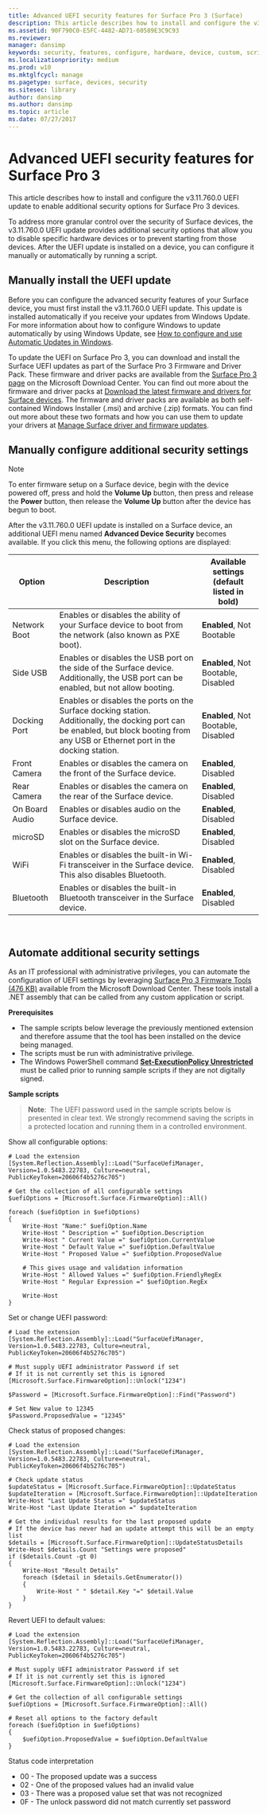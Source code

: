 ```yaml
---
title: Advanced UEFI security features for Surface Pro 3 (Surface)
description: This article describes how to install and configure the v3.11.760.0 UEFI update to enable additional security options for Surface Pro 3 devices.
ms.assetid: 90F790C0-E5FC-4482-AD71-60589E3C9C93
ms.reviewer: 
manager: dansimp
keywords: security, features, configure, hardware, device, custom, script, update
ms.localizationpriority: medium
ms.prod: w10
ms.mktglfcycl: manage
ms.pagetype: surface, devices, security
ms.sitesec: library
author: dansimp
ms.author: dansimp
ms.topic: article
ms.date: 07/27/2017
---
```


# Advanced UEFI security features for Surface Pro 3


This article describes how to install and configure the v3.11.760.0 UEFI update to enable additional security options for Surface Pro 3 devices.

To address more granular control over the security of Surface devices, the v3.11.760.0 UEFI update provides additional security options that allow you to disable specific hardware devices or to prevent starting from those devices. After the UEFI update is installed on a device, you can configure it manually or automatically by running a script.

## Manually install the UEFI update


Before you can configure the advanced security features of your Surface device, you must first install the v3.11.760.0 UEFI update. This update is installed automatically if you receive your updates from Windows Update. For more information about how to configure Windows to update automatically by using Windows Update, see [How to configure and use Automatic Updates in Windows](https://support.microsoft.com/kb/306525).

To update the UEFI on Surface Pro 3, you can download and install the Surface UEFI updates as part of the Surface Pro 3 Firmware and Driver Pack. These firmware and driver packs are available from the [Surface Pro 3 page](https://www.microsoft.com/download/details.aspx?id=38826) on the Microsoft Download Center. You can find out more about the firmware and driver packs at [Download the latest firmware and drivers for Surface devices](https://technet.microsoft.com/itpro/surface/deploy-the-latest-firmware-and-drivers-for-surface-devices). The firmware and driver packs are available as both self-contained Windows Installer (.msi) and archive (.zip) formats. You can find out more about these two formats and how you can use them to update your drivers at [Manage Surface driver and firmware updates](https://technet.microsoft.com/itpro/surface/manage-surface-pro-3-firmware-updates).

## Manually configure additional security settings


>[!NOTE]
>To enter firmware setup on a Surface device, begin with the device powered off, press and hold the **Volume Up** button, then press and release the **Power** button, then release the **Volume Up** button after the device has begun to boot.

After the v3.11.760.0 UEFI update is installed on a Surface device, an additional UEFI menu named **Advanced Device Security** becomes available. If you click this menu, the following options are displayed:

| Option         | Description                                                                                                                                                                          | Available settings (default listed in bold) |
|----------------|--------------------------------------------------------------------------------------------------------------------------------------------------------------------------------------|---------------------------------------------|
| Network Boot   | Enables or disables the ability of your Surface device to boot from the network (also known as PXE boot).                                                                            | **Enabled**, Not Bootable                   |
| Side USB       | Enables or disables the USB port on the side of the Surface device. Additionally, the USB port can be enabled, but not allow booting.                                                | **Enabled**, Not Bootable, Disabled         |
| Docking Port   | Enables or disables the ports on the Surface docking station. Additionally, the docking port can be enabled, but block booting from any USB or Ethernet port in the docking station. | **Enabled**, Not Bootable, Disabled         |
| Front Camera   | Enables or disables the camera on the front of the Surface device.                                                                                                                   | **Enabled**, Disabled                       |
| Rear Camera    | Enables or disables the camera on the rear of the Surface device.                                                                                                                    | **Enabled**, Disabled                       |
| On Board Audio | Enables or disables audio on the Surface device.                                                                                                                                     | **Enabled**, Disabled                       |
| microSD        | Enables or disables the microSD slot on the Surface device.                                                                                                                          | **Enabled**, Disabled                       |
| WiFi           | Enables or disables the built-in Wi-Fi transceiver in the Surface device. This also disables Bluetooth.                                                                              | **Enabled**, Disabled                       |
| Bluetooth      | Enables or disables the built-in Bluetooth transceiver in the Surface device.                                                                                                        | **Enabled**, Disabled                       |

 

## Automate additional security settings


As an IT professional with administrative privileges, you can automate the configuration of UEFI settings by leveraging [Surface Pro 3 Firmware Tools (476 KB)](https://go.microsoft.com/fwlink/p/?LinkID=618038) available from the Microsoft Download Center. These tools install a .NET assembly that can be called from any custom application or script.

**Prerequisites**

-   The sample scripts below leverage the previously mentioned extension and therefore assume that the tool has been installed on the device being managed.
-   The scripts must be run with administrative privilege.
-   The Windows PowerShell command [**Set-ExecutionPolicy Unrestricted**](https://technet.microsoft.com/library/ee176961.aspx) must be called prior to running sample scripts if they are not digitally signed.

**Sample scripts**

>**Note**:&nbsp;&nbsp;The UEFI password used in the sample scripts below is presented in clear text. We strongly recommend saving the scripts in a protected location and running them in a controlled environment.


Show all configurable options:

```
# Load the extension 
[System.Reflection.Assembly]::Load("SurfaceUefiManager, Version=1.0.5483.22783, Culture=neutral, PublicKeyToken=20606f4b5276c705")  
 
# Get the collection of all configurable settings 
$uefiOptions = [Microsoft.Surface.FirmwareOption]::All() 
 
foreach ($uefiOption in $uefiOptions) 
{ 
    Write-Host "Name:" $uefiOption.Name 
    Write-Host " Description =" $uefiOption.Description 
    Write-Host " Current Value =" $uefiOption.CurrentValue 
    Write-Host " Default Value =" $uefiOption.DefaultValue 
    Write-Host " Proposed Value =" $uefiOption.ProposedValue 
     
    # This gives usage and validation information 
    Write-Host " Allowed Values =" $uefiOption.FriendlyRegEx 
    Write-Host " Regular Expression =" $uefiOption.RegEx 
     
    Write-Host 
}
```

Set or change UEFI password:

```
# Load the extension 
[System.Reflection.Assembly]::Load("SurfaceUefiManager, Version=1.0.5483.22783, Culture=neutral, PublicKeyToken=20606f4b5276c705")  
 
# Must supply UEFI administrator Password if set 
# If it is not currently set this is ignored 
[Microsoft.Surface.FirmwareOption]::Unlock("1234") 
 
$Password = [Microsoft.Surface.FirmwareOption]::Find("Password") 
 
# Set New value to 12345 
$Password.ProposedValue = "12345"
```

Check status of proposed changes:

```
# Load the extension 
[System.Reflection.Assembly]::Load("SurfaceUefiManager, Version=1.0.5483.22783, Culture=neutral, PublicKeyToken=20606f4b5276c705")  
 
# Check update status 
$updateStatus = [Microsoft.Surface.FirmwareOption]::UpdateStatus 
$updateIteration = [Microsoft.Surface.FirmwareOption]::UpdateIteration 
Write-Host "Last Update Status =" $updateStatus 
Write-Host "Last Update Iteration =" $updateIteration 
 
# Get the individual results for the last proposed update 
# If the device has never had an update attempt this will be an empty list 
$details = [Microsoft.Surface.FirmwareOption]::UpdateStatusDetails 
Write-Host $details.Count "Settings were proposed" 
if ($details.Count -gt 0) 
{ 
    Write-Host "Result Details" 
    foreach ($detail in $details.GetEnumerator()) 
    { 
        Write-Host " " $detail.Key "=" $detail.Value 
    } 
}
```

Revert UEFI to default values:

```
# Load the extension 
[System.Reflection.Assembly]::Load("SurfaceUefiManager, Version=1.0.5483.22783, Culture=neutral, PublicKeyToken=20606f4b5276c705")  
 
# Must supply UEFI administrator Password if set 
# If it is not currently set this is ignored 
[Microsoft.Surface.FirmwareOption]::Unlock("1234") 
 
# Get the collection of all configurable settings 
$uefiOptions = [Microsoft.Surface.FirmwareOption]::All() 
 
# Reset all options to the factory default 
foreach ($uefiOption in $uefiOptions) 
{ 
    $uefiOption.ProposedValue = $uefiOption.DefaultValue 
}
```

Status code interpretation

-   00 - The proposed update was a success
-   02 - One of the proposed values had an invalid value
-   03 - There was a proposed value set that was not recognized
-   0F - The unlock password did not match currently set password

 

 





